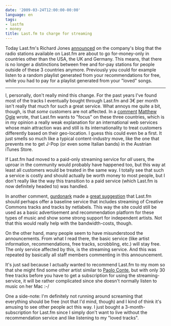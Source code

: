 ```yaml
---
date: '2009-03-24T12:00:00-00:00'
language: en
tags:
- lastfm
- money
title: Last.fm to charge for streaming
---
```



Today Last.fm's Richard Jones [announced](http://blog.last.fm/2009/03/24/lastfm-radio-announcement) on the company's
blog that the radio stations available on Last.fm are about to go for-money-only
in countries other than the USA, the UK and Germany. This means, that there is
no longer a distinctions between free and for-pay stations for people outside
of these 3 countries anymore. Previously you could for example listen to a
random playlist generated from your recommendations for free, while you had to
pay for a playlist generated from your "loved" songs.

-------------------------------

I, personally, don't really mind this change. For the past years I've found
most of the tracks I eventually bought through Last.fm and 3€ per month isn't
really that much for such a great service. What annoys me quite a bit, though,
is that *some* customers are not affected. In a [comment](http://blog.last.fm/2009/03/24/lastfm-radio-announcement#c007521) [Matthew Ogle][] wrote, that Last.fm wants
to "focus" on these three countries, which is
in my opinion a really weak explanation for an international web services
whose main attraction was and still is its internationality to treat customers
differently based on their geo-location. I guess this could even be a first.
It just smells so much like a typical content-industry move, like the one that
prevents me to get J-Pop (or even some Italian bands) in the Austrian iTunes
Store. 

If Last.fm had moved to a paid-only streaming service for *all* users, the
uproar in the community would probably have happened too, but this way at
least all customers would be treated in the same way. I totally see that such
a service is costly and should actually be worth money to most people, but I
don't really like the way this transition to a paid service (which Last.fm is
now definitely headed to) was handled.

In another comment, [gurdonark][] made a [great suggestion](http://blog.last.fm/2009/03/24/lastfm-radio-announcement#c007583) that
Last.fm should perhaps offer a baseline service that includes streaming of
Creative Commons tracks and tracks by netlabels. This way the site could still
be used as a basic advertisement and recommendation platform for these types
of music and show some strong support for independent artists. Not that this
would really help with the bandwidth-costs, though.

On the other hand, many people seem to have misunderstood the announcements.
From what I read there, the basic service (like artist information,
recommendations, free tracks, scrobbling, etc.) will stay free. The only
service affected by this, is the streaming service. And this was repeated by
basically all staff members commenting in this announcement.

It's just sad because I actually wanted to recommend Last.fm to my mom so that
she might find some other artist similar to [Paolo Conte][], but with only 30
free tracks before you have to get a subscription for using the
streaming-service, it will be rather complicated since she doesn't normally
listen to music on her Mac :-/

One a side-note: I'm definitely not running around screaming that everything
should be free (not that I'd mind, though) and I kind of think it's amusing to
see other people act this way. I just bought a 3-month-subscription for
Last.fm since I simply don't want to live without the recommendation service
and like listening to my "loved tracks".

[gurdonark]: http://www.last.fm/music/gurdonark
[Paolo Conte]: http://www.last.fm/music/Paolo+Conte
[Matthew Ogle]: http://www.last.fm/user/flaneur/
